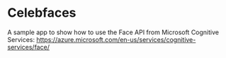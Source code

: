 # Celebfaces

A sample app to show how to use the Face API from Microsoft Cognitive Services:  https://azure.microsoft.com/en-us/services/cognitive-services/face/

